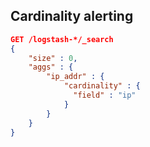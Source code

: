 ## Cardinality alerting



```json
GET /logstash-*/_search
{
    "size" : 0,
    "aggs" : {
        "ip_addr" : {
            "cardinality" : {
              "field" : "ip"
            }
        }
    }
}
```

